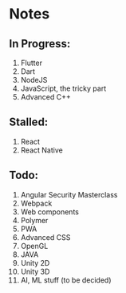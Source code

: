 # Notes

## In Progress:
1. Flutter
2. Dart
3. NodeJS
4. JavaScript, the tricky part
5. Advanced C++

## Stalled:
1. React
2. React Native

## Todo:
1. Angular Security Masterclass
2. Webpack
3. Web components
4. Polymer
5. PWA
6. Advanced CSS
7. OpenGL
8. JAVA
9. Unity 2D
10. Unity 3D
11. AI, ML stuff (to be decided)
